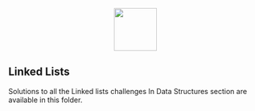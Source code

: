 <p align="center">
    <a href="https://www.hackerrank.com/alokkhansali2002">
        <img height=85 src="https://d3keuzeb2crhkn.cloudfront.net/hackerrank/assets/styleguide/logo_wordmark-f5c5eb61ab0a154c3ed9eda24d0b9e31.svg">
    </a>
</p>

## Linked Lists

Solutions to all the Linked lists challenges In Data Structures section are available in this folder.
